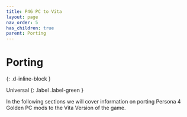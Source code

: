 ```yaml
---
title: P4G PC to Vita
layout: page
nav_order: 5
has_children: true
parent: Porting
---
```


# Porting
{: .d-inline-block }

Universal
{: .label .label-green } 

In the following sections we will cover information on porting Persona 4 Golden PC mods to the Vita Version of the game.
